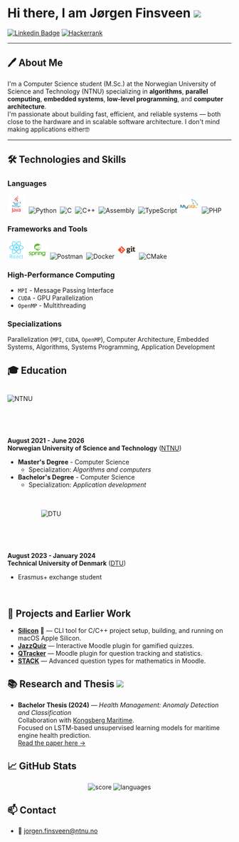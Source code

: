 # Hi there, I am Jørgen Finsveen <img src="https://media.giphy.com/media/hvRJCLFzcasrR4ia7z/giphy.gif" width="40">

[![Linkedin Badge](https://img.shields.io/badge/-joergen%20finsveen-blue?style=for-the-badge&logo=Linkedin&logoColor=white)](https://www.linkedin.com/in/joergen-finsveen/)
[![Hackerrank](https://img.shields.io/badge/-Hackerrank-2EC866?style=for-the-badge&logo=HackerRank&logoColor=white)](https://www.hackerrank.com/joergen_finsveen)

---

## 🖊️ About Me

I'm a Computer Science student (M.Sc.) at the Norwegian University of Science and Technology (NTNU) specializing in **algorithms**, **parallel computing**, **embedded systems**, **low-level programming**, and **computer architecture**.  
I'm passionate about building fast, efficient, and reliable systems — both close to the hardware and in scalable software architecture. I don't mind making applications either🤓

---

## 🛠️ Technologies and Skills

### Languages
<p>
<img src="https://github.com/devicons/devicon/blob/master/icons/java/java-original-wordmark.svg" title="Java" alt="Java" width="40" height="40"/>&nbsp;
<img src="https://upload.wikimedia.org/wikipedia/commons/thumb/c/c3/Python-logo-notext.svg/1869px-Python-logo-notext.svg.png" title="Python" alt="Python" width="40" height="40"/>&nbsp;
<img src="https://upload.wikimedia.org/wikipedia/commons/thumb/1/18/C_Programming_Language.svg/1853px-C_Programming_Language.svg.png" title="C" alt="C" width="40"/>&nbsp;
<img src="https://upload.wikimedia.org/wikipedia/commons/thumb/1/18/ISO_C%2B%2B_Logo.svg/1822px-ISO_C%2B%2B_Logo.svg.png" title="C++" alt="C++" width="40"/>&nbsp;
<img src="https://github.com/user-attachments/assets/bf62ac11-8418-4514-90a1-e85761c1e080" title="Assembly" alt="Assembly" width="40"/>&nbsp;
<img src="https://upload.wikimedia.org/wikipedia/commons/thumb/4/4c/Typescript_logo_2020.svg/2048px-Typescript_logo_2020.svg.png" title="TypeScript" alt="TypeScript" width="40" height="40"/>&nbsp;
<img src="https://github.com/devicons/devicon/blob/master/icons/mysql/mysql-original-wordmark.svg" title="MySQL"  alt="MySQL" width="40" height="40"/>&nbsp;
<img src="https://upload.wikimedia.org/wikipedia/commons/thumb/2/27/PHP-logo.svg/1200px-PHP-logo.svg.png" title="PHP" alt="PHP"  height="40"/>&nbsp;
</p>

### Frameworks and Tools
<p>
<img src="https://github.com/devicons/devicon/blob/master/icons/react/react-original-wordmark.svg" title="React" alt="React" width="40" height="40"/>&nbsp;
<img src="https://github.com/devicons/devicon/blob/master/icons/spring/spring-original-wordmark.svg" title="Spring" alt="Spring" width="40" height="40"/>&nbsp; 
<img src="https://www.vectorlogo.zone/logos/getpostman/getpostman-icon.svg" title="Postman"  alt="Postman" width="40" height="40"/>&nbsp;
<img src="https://www.docker.com/wp-content/uploads/2022/03/vertical-logo-monochromatic.png" title="Docker" **alt="Docker" height="40"/>&nbsp;
<img src="https://github.com/devicons/devicon/blob/master/icons/git/git-original-wordmark.svg" title="Git" **alt="Git" width="40" height="40"/>&nbsp;
<img src="https://github.com/user-attachments/assets/e19aed65-9746-477d-b725-f176cd8c3dee" title="CMake" alt="CMake" width="40" height="40"/>&nbsp;
</p>

### High-Performance Computing
* ```MPI``` - Message Passing Interface
* ```CUDA``` - GPU Parallelization
* ```OpenMP``` - Multithreading

### Specializations
Parallelization (```MPI```, ```CUDA```, ```OpenMP```), Computer Architecture, Embedded Systems, Algorithms, Systems Programming, Application Development


## 🎓 Education

<br/> 
<div display="table" float="left">
<img src="https://upload.wikimedia.org/wikipedia/commons/thumb/4/4c/Logo-Ntnu.svg/1200px-Logo-Ntnu.svg.png"
     title="NTNU"
     alt="NTNU"
     height="80"
     style="display: table-cell; vertical-align: middle;" />


__August 2021 - June 2026__ <br/>
__Norwegian University of Science and Technology__ (<a href="https://www.ntnu.edu">NTNU</a>)
* __Master's Degree__ - Computer Science
  * Specialization: _Algorithms and computers_
* __Bachelor's Degree__ - Computer Science
  * Specialization: _Application development_
 
    
</div>

<br/>

<div display="table" float="left">
&nbsp;&nbsp;<img src="https://upload.wikimedia.org/wikipedia/commons/thumb/2/2a/Danmarks_Tekniske_Universitet_%28logo%29.svg/1200px-Danmarks_Tekniske_Universitet_%28logo%29.svg.png"
     title="DTU"
     alt="DTU"
     height="80"
     style="padding-left: 15%; display: table-cell; vertical-align: middle;" />


__August 2023 - January 2024__ <br/>
__Technical University of Denmark__ (<a href="https://www.dtu.dk/english/">DTU</a>)
* Erasmus+ exchange student

</div>

<br/>

## 📆 Projects and Earlier Work

- [**Silicon**](https://github.com/jorgenfinsveen/silicon) 🚀 — CLI tool for C/C++ project setup, building, and running on macOS Apple Silicon.
- [**JazzQuiz**](https://github.com/KQMATH/moodle-mod_jazzquiz) — Interactive Moodle plugin for gamified quizzes.
- [**QTracker**](https://github.com/KQMATH/moodle-local_qtracker) — Moodle plugin for question tracking and statistics.
- [**STACK**](https://github.com/KQMATH/moodle-qtype_stack) — Advanced question types for mathematics in Moodle.



## 📚 Research and Thesis [<img src="https://upload.wikimedia.org/wikipedia/commons/thumb/4/4c/Logo-Ntnu.svg/2048px-Logo-Ntnu.svg.png" height="20"/>](https://www.ntnu.edu)

- **Bachelor Thesis (2024)** — *Health Management: Anomaly Detection and Classification*  
  Collaboration with [Kongsberg Maritime](https://www.kongsberg.com/maritime/).  
  Focused on LSTM-based unsupervised learning models for maritime engine health prediction.  
  [Read the paper here →](https://hdl.handle.net/11250/3138358)




## 📈 GitHub Stats
<p align="center">
  <img height="200" alt="score" src="https://github-readme-stats.vercel.app/api?username=jorgenfinsveen&show_icons=true&theme=radical"/>
  <img height="200" alt="languages" src="https://github-readme-stats.vercel.app/api/top-langs/?username=jorgenfinsveen&layout=compact&theme=radical&hide=HTML,CSS"/>
</p>



<!--
### 📈 Stats

<br/>

<p float="left">


[![Top Langs](https://github-readme-stats.vercel.app/api/top-langs/?username=jorgenfinsveen&layout=donut&theme=vision-friendly-dark)](https://github.com/anuraghazra/github-readme-stats)&nbsp;
[![GitHub Streak](http://github-readme-streak-stats.herokuapp.com?user=jorgenfinsveen&theme=dark&background=000000$card_width=900)](https://git.io/streak-stats)


</p>

<br/><br/>
-->


## 📫 Contact

- 📧 [jorgen.finsveen@ntnu.no](mailto:jorgen.finsveen@ntnu.no)
<!-- * Personal: [joergen.finsveen@gmail.com](mailto:joergen.finsveen@gmail.com) -->
